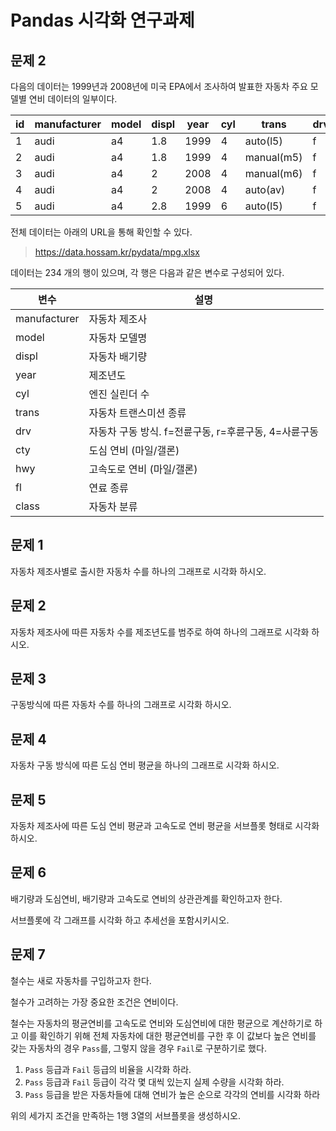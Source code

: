 # Pandas 시각화 연구과제

## 문제 2

다음의 데이터는 1999년과 2008년에 미국 EPA에서 조사하여 발표한 자동차 주요 모델별 연비 데이터의 일부이다.

| id | manufacturer | model | displ | year | cyl | trans      | drv | cty | hwy | fl | class   |
|----|--------------|-------|-------|------|-----|------------|-----|-----|-----|----|---------|
| 1  | audi         | a4    | 1.8   | 1999 | 4   | auto(l5)   | f   | 18  | 29  | p  | compact |
| 2  | audi         | a4    | 1.8   | 1999 | 4   | manual(m5) | f   | 21  | 29  | p  | compact |
| 3  | audi         | a4    | 2     | 2008 | 4   | manual(m6) | f   | 20  | 31  | p  | compact |
| 4  | audi         | a4    | 2     | 2008 | 4   | auto(av)   | f   | 21  | 30  | p  | compact |
| 5  | audi         | a4    | 2.8   | 1999 | 6   | auto(l5)   | f   | 16  | 26  | p  | compact |

전체 데이터는 아래의 URL을 통해 확인할 수 있다.

> https://data.hossam.kr/pydata/mpg.xlsx

데이터는 234 개의 행이 있으며, 각 행은 다음과 같은 변수로 구성되어 있다.

| 변수 | 설명 |
|--|--|
| manufacturer | 자동차 제조사 |
| model | 자동차 모델명 |
| displ | 자동차 배기량 |
| year | 제조년도 |
| cyl | 엔진 실린더 수 |
| trans | 자동차 트랜스미션 종류 |
| drv | 자동차 구동 방식. f=전륜구동, r=후륜구동, 4=사륜구동 |
| cty | 도심 연비 (마일/갤론) |
| hwy | 고속도로 연비 (마일/갤론) |
| fl | 연료 종류 |
| class | 자동차 분류 |

##  문제 1

자동차 제조사별로 출시한 자동차 수를 하나의 그래프로 시각화 하시오.

##  문제 2

자동차 제조사에 따른 자동차 수를 제조년도를 범주로 하여 하나의 그래프로 시각화 하시오.

##  문제 3

구동방식에 따른 자동차 수를 하나의 그래프로 시각화 하시오.

##  문제 4

자동차 구동 방식에 따른 도심 연비 평균을 하나의 그래프로 시각화 하시오.

##  문제 5

자동차 제조사에 따른 도심 연비 평균과 고속도로 연비 평균을 서브플롯 형태로 시각화 하시오.

##  문제 6

배기량과 도심연비, 배기량과 고속도로 연비의 상관관계를 확인하고자 한다.

서브플롯에 각 그래프를 시각화 하고 추세선을 포함시키시오.

##  문제 7

철수는 새로 자동차를 구입하고자 한다.

철수가 고려하는 가장 중요한 조건은 연비이다.

철수는 자동차의 평균연비를 고속도로 연비와 도심연비에 대한 평균으로 계산하기로 하고 이를 확인하기 위해 전체 자동차에 대한 평균연비를 구한 후 이 값보다 높은 연비를 갖는 자동차의 경우 `Pass`를, 그렇지 않을 경우 `Fail`로 구분하기로 했다.

1. `Pass` 등급과 `Fail` 등급의 비율을 시각화 하라.
2. `Pass` 등급과 `Fail` 등급이 각각 몇 대씩 있는지 실제 수량을 시각화 하라.
3. `Pass` 등급을 받은 자동차들에 대해 연비가 높은 순으로 각각의 연비를 시각화 하라

위의 세가지 조건을 만족하는 1행 3열의 서브플롯을 생성하시오.